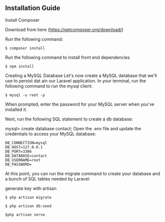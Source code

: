 ## Installation Guide

Install Composer

Download from here (https://getcomposer.org/download/)

Run the following command:

    $ composer install
    
Run the following command to install front end dependencies

    $ npm install 

Creating a MySQL Database
Let's now create a MySQL database that we'll use to persist dat ain our Laravel application. In your terminal, run the following command to run the mysql client:

    $ mysql -u root -p
When prompted, enter the password for your MySQL server when you've installed it.

Next, run the following SQL statement to create a db database:

mysql> create database contact;
Open the .env file and update the credentials to access your MySQL database:

    DB_CONNECTION=mysql
    DB_HOST=127.0.0.1
    DB_PORT=3306
    DB_DATABASE=contact
    DB_USERNAME=root
    DB_PASSWORD=
    
At this point, you can run the migrate command to create your database and a bunch of SQL tables needed by Laravel:

generate key with artisan

    $ php artisan migrate
    
    $ php artisan db:seed
    
    $php artisan serve


